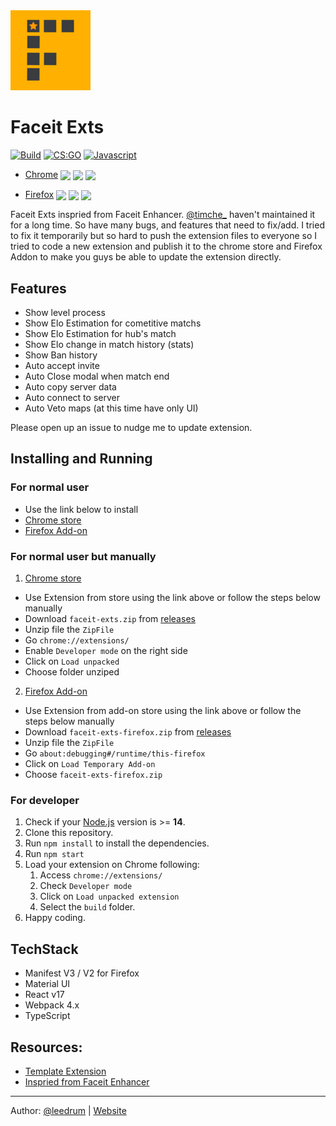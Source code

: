 <img src="src/icon128.png" width="128"/>

# Faceit Exts

[![Build](https://github.com/leedrum/faceit-exts/actions/workflows/webpack.yml/badge.svg)](https://github.com/leedrum/faceit-exts/actions/workflows/webpack.yml) [![CS:GO](https://img.shields.io/badge/game-CS%3AGO-yellow.svg)](https://store.steampowered.com/app/730/CounterStrike_Global_Offensive/) [![Javascript](https://img.shields.io/badge/language-Javascript-%23f34b7d.svg)]()

- [Chrome](https://chrome.google.com/webstore/detail/faceit-exts/blncihpjdpcjlkkfcmdkbdonkcpbenpp) <img valign="middle" src="https://img.shields.io/chrome-web-store/v/blncihpjdpcjlkkfcmdkbdonkcpbenpp?label=%20"> <img valign="middle" src="https://img.shields.io/chrome-web-store/users/blncihpjdpcjlkkfcmdkbdonkcpbenpp"> <img valign="middle" src="https://img.shields.io/chrome-web-store/rating/blncihpjdpcjlkkfcmdkbdonkcpbenpp">

- [Firefox](https://addons.mozilla.org/en-US/firefox/addon/faceit-exts/) <img valign="middle" src="https://img.shields.io/amo/v/faceit-exts?label=%20"> <img valign="middle" src="https://img.shields.io/amo/users/faceit-exts"> <img valign="middle" src="https://img.shields.io/amo/rating/faceit-exts">

Faceit Exts inspried from Faceit Enhancer. [@timche\_](https://github.com/timche) haven't maintained it for a long time. So have many bugs, and features that need to fix/add.
I tried to fix it temporarily but so hard to push the extension files to everyone so I tried to code a new extension and publish it to the chrome store and Firefox Addon to make you guys be able to update the extension directly.

## Features

- Show level process
- Show Elo Estimation for cometitive matchs
- Show Elo Estimation for hub's match
- Show Elo change in match history (stats)
- Show Ban history
- Auto accept invite
- Auto Close modal when match end
- Auto copy server data
- Auto connect to server
- Auto Veto maps (at this time have only UI)

Please open up an issue to nudge me to update extension.

## Installing and Running

### For normal user

- Use the link below to install
- [Chrome store](https://chrome.google.com/webstore/detail/faceit-exts/blncihpjdpcjlkkfcmdkbdonkcpbenpp)
- [Firefox Add-on](https://addons.mozilla.org/en-US/firefox/addon/faceit-exts/)

### For normal user but manually

1. [Chrome store](https://chrome.google.com/webstore/detail/faceit-exts/blncihpjdpcjlkkfcmdkbdonkcpbenpp)

- Use Extension from store using the link above or follow the steps below manually
- Download `faceit-exts.zip` from [releases](https://github.com/leedrum/faceit-exts/releases)
- Unzip file the `ZipFile`
- Go `chrome://extensions/`
- Enable `Developer mode` on the right side
- Click on `Load unpacked`
- Choose folder unziped

2. [Firefox Add-on](https://addons.mozilla.org/en-US/firefox/addon/faceit-exts/)

- Use Extension from add-on store using the link above or follow the steps below manually
- Download `faceit-exts-firefox.zip` from [releases](https://github.com/leedrum/faceit-exts/releases)
- Unzip file the `ZipFile`
- Go `about:debugging#/runtime/this-firefox`
- Click on `Load Temporary Add-on`
- Choose `faceit-exts-firefox.zip`

### For developer

1. Check if your [Node.js](https://nodejs.org/) version is >= **14**.
2. Clone this repository.
3. Run `npm install` to install the dependencies.
4. Run `npm start`
5. Load your extension on Chrome following:
   1. Access `chrome://extensions/`
   2. Check `Developer mode`
   3. Click on `Load unpacked extension`
   4. Select the `build` folder.
6. Happy coding.

## TechStack

- Manifest V3 / V2 for Firefox
- Material UI
- React v17
- Webpack 4.x
- TypeScript

## Resources:

- [Template Extension](https://github.com/lxieyang/chrome-extension-boilerplate-react/)
- [Inspried from Faceit Enhancer](https://github.com/faceit-enhancer/faceit-enhancer)

---

Author: [@leedrum](https://github.com/leedrum) | [Website](https://arrow-silver.xyz)
